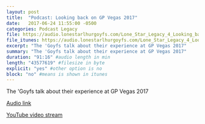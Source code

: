 ```yaml
---
layout: post
title:  "Podcast: Looking back on GP Vegas 2017"
date:   2017-06-24 11:55:00 -0500
categories: Podcast Legacy
file: https://audio.lonestarlhurgoyfs.com/Lone_Star_Legacy_4_Looking_back_on_GP_Vegas_2017.mp3
file_itunes: https://audio.lonestarlhurgoyfs.com/Lone_Star_Legacy_4_Looking_back_on_GP_Vegas_2017.mp3
excerpt: "The 'Goyfs talk about their experience at GP Vegas 2017"
summary: "The 'Goyfs talk about their experience at GP Vegas 2017"
duration: "91:16" #audio length in min
length: "43577619" #filesize in byte
explicit: "yes" #other option is no
block: "no" #means is shown in itunes
---
```


The 'Goyfs talk about their experience at GP Vegas 2017

[Audio link](https://audio.lonestarlhurgoyfs.com/Lone_Star_Legacy_4_Looking_back_on_GP_Vegas_2017.mp3)

[YouTube video stream](https://www.youtube.com/watch?v=Jz6_gl4CoB8)